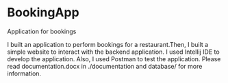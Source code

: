 # BookingApp
Application for bookings

I built an application to perform bookings for a restaurant.Then, I built a simple website to interact with the backend application. I used Intellij IDE to develop the application. Also, I used Postman to test the application. Please read documentation.docx in ./documentation and database/ for more information.
